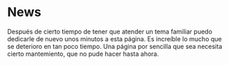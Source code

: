 # News

Después de cierto tiempo de tener que atender un tema familiar puedo dedicarle de nuevo unos minutos a esta página. Es increíble lo mucho que se deterioro en tan poco tiempo. Una página por sencilla que sea necesita cierto mantemiento, que no pude hacer hasta ahora.


